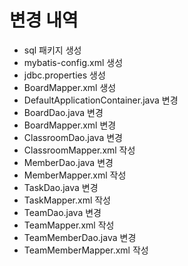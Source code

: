 # 변경 내역
- sql 패키지 생성
- mybatis-config.xml 생성
- jdbc.properties 생성
- BoardMapper.xml 생성
- DefaultApplicationContainer.java 변경
- BoardDao.java 변경
- BoardMapper.xml 변경
- ClassroomDao.java 변경
- ClassroomMapper.xml 작성
- MemberDao.java 변경
- MemberMapper.xml 작성
- TaskDao.java 변경
- TaskMapper.xml 작성
- TeamDao.java 변경
- TeamMapper.xml 작성
- TeamMemberDao.java 변경
- TeamMemberMapper.xml 작성
